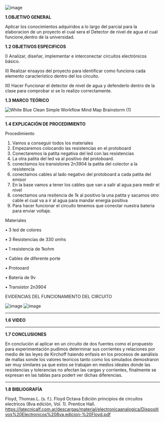 

![image](https://user-images.githubusercontent.com/116819100/205079083-015349a0-8195-4c7b-91d8-2ffb670e4b0c.png)








**1.OBJETIVO GENERAL**

Aplicar los conocimientos adquiridos a lo largo del parcial para la elaboracion de un proyecto el cual sera el Detector de nivel de agua el cual funcione,dentro de la universidad. 

**1.2 OBJETIVOS ESPECIFICOS**

I) Analizar, diseñar, implementar e interconectar circuitos electrónicos básico.

II) Realizar ensayos del proyecto para identificar como funciona cada elemento característico dentro del los circuito.


III) Hacer Funcionar el detector de nivel de agua  y defenderlo dentro de la clase para comprobar si se lo realizo correctamente.



**1.3 MARCO TEÓRICO**

![White Blue Clean Simple Workflow Mind Map Brainstorm (1)](https://user-images.githubusercontent.com/116819100/205075942-a6aededa-ca7a-44ed-84de-33f775c06373.png)



------------------------------------------------------------

**1.4 EXPLICACIÓN DE PROCEDIMIENTO**

Procedimiento
1. Vamos a conseguir todos los materiales 
2. Empezaremos colocando las resistencias en el protoboard 
3. Conectaremos la patita negativa del led con las resistencias
4. La otra patita del led va al positivo del protoboard.
5. conectamos los transistores 2n3904 la patita del colector a la resistencia 
6. conectamos cables al lado negativo del protoboard a cada patita del emisor
7. En la base vamos a tener los cables que van a salir al agua para medir el nivel
8. conectamos una resitencia de 1k al positivo la una patita y sacamos otro cable el cual va a ir al agua para mandar energia positiva
9. Para hacer funcionar el circuito tenemos que conectar nuestra bateria para enviar voltaje.
 
 
Materiales 

•	3 led de colores

•	3 Resistencias de 330 omhs

•	1 resistencia de 1kohm

•	Cables de diferente porte

•	Protooard

•	Bateria de 9v

•	Transistor 2n3904

 EVIDENCIAS DEL FUNCIONAMIENTO DEL CIRCUITO 
 
 ![image](https://user-images.githubusercontent.com/116819100/205079340-28b642e4-affb-4772-92ae-8a8180165c81.png)
![image](https://user-images.githubusercontent.com/116819100/205079359-22da67de-31cf-41c8-9472-9ff4cfb81b82.png)

----------------------------------------------------------------------- 
 
**1.6 VIDEO**



-----------------------------------------

**1.7 CONCLUSIONES**

En conclución al aplicar en un circuito de dos fuentes como el propuesto para experimentación pudimos determinar sus corrientes y relaciones por medio de las leyes de Kirchoff haiendo enfasis en los procesos de aanálisis de mallas sonde los valores teoricos tanto como los simulados demostraron ser muy similares ya que estos se trabajan en medios ideales donde las resistencias y tolerancias no afectan las cargas y corrientes, finalmente se expresan en las tablas para podert ver dichas diferencias.

-------------------------------------------------------

**1.8 BIBLIOGRAFÍA**

Floyd, Thomas.L. (s. f.). Floyd Octava Edición principios de circuitos electricos (8va edición, Vol. 1). Prentice Hall. https://latecnicalf.com.ar/descargas/material/electronicaanalogica/Dispositivos%20Electronicos%208va.edicion-%20Floyd.pdf
 
 
 
 

